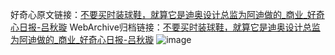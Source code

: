 好奇心原文链接：[不要买时装球鞋，就算它是迪奥设计总监为阿迪做的_商业_好奇心日报-吕秋璇](https://www.qdaily.com/articles/5949.html)
WebArchive归档链接：[不要买时装球鞋，就算它是迪奥设计总监为阿迪做的_商业_好奇心日报-吕秋璇](http://web.archive.org/web/20190623165700/https://www.qdaily.com/articles/5949.html)
![image](http://ww3.sinaimg.cn/large/007d5XDply1g3w9epif23j30u03zy7s3)